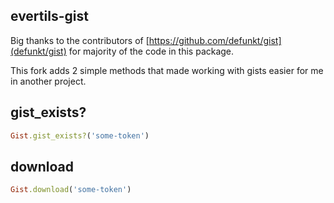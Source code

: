 ## evertils-gist

Big thanks to the contributors of [https://github.com/defunkt/gist](defunkt/gist) for majority of the code in this package.

This fork adds 2 simple methods that made working with gists easier for me in another project.

## gist_exists?

```ruby
Gist.gist_exists?('some-token')
```

## download

```ruby
Gist.download('some-token')
```